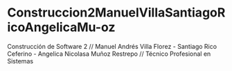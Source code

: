 # Construccion2ManuelVillaSantiagoRicoAngelicaMu-oz
Construcción de Software 2 // Manuel Andrés Villa Florez - Santiago Rico Ceferino - Angelica Nicolasa Muñoz Restrepo // Técnico Profesional en Sistemas
